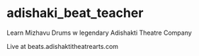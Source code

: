 # adishaki_beat_teacher
Learn Mizhavu Drums w legendary Adishakti Theatre Company

Live at beats.adishaktitheatrearts.com

